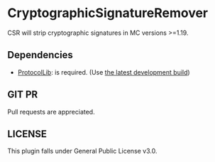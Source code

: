 # CryptographicSignatureRemover
CSR will strip cryptographic signatures in MC versions >=1.19.

## Dependencies
- [ProtocolLib](https://www.spigotmc.org/resources/protocollib.1997/): is required. (Use [the latest development build](https://ci.dmulloy2.net/job/ProtocolLib/lastSuccessfulBuild/))

## GIT PR
Pull requests are appreciated.

## LICENSE
This plugin falls under General Public License v3.0.